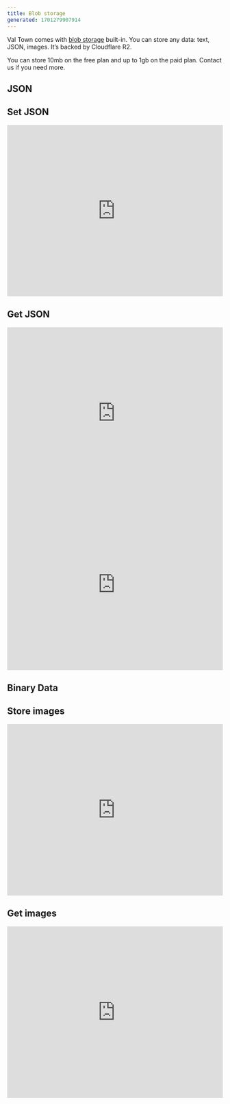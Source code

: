```yaml
---
title: Blob storage
generated: 1701279907914
---
```


Val Town comes with
[blob storage](https://www.cloudflare.com/en-gb/learning/cloud/what-is-blob-storage/)
built-in. You can store any data: text, JSON, images. It’s backed by Cloudflare
R2.

You can store 10mb on the free plan and up to 1gb on the paid plan. Contact us
if you need more.

## JSON

## Set JSON

<div class="not-content">
  <iframe src="https://www.val.town/embed/andreterron/exampleSetBlobJson" width="100%" frameborder="no" style="height: 400px;">
    &#x20;
  </iframe>
</div>

## Get JSON

<div class="not-content">
  <iframe src="https://www.val.town/embed/andreterron/exampleGetBlobJson" width="100%" frameborder="no" style="height: 400px;">
    &#x20;
  </iframe>
</div>

<div class="not-content">
  <iframe src="https://www.val.town/embed/std/docsBlobCounterDemo" width="100%" frameborder="no" style="height: 400px;">
    &#x20;
  </iframe>
</div>

## Binary Data

## Store images

<div class="not-content">
  <iframe src="https://www.val.town/embed/andreterron/blobSavePictureExample" width="100%" frameborder="no" style="height: 400px;">
    &#x20;
  </iframe>
</div>

## Get images

<div class="not-content">
  <iframe src="https://www.val.town/embed/andreterron/blobReadPictureExample" width="100%" frameborder="no" style="height: 400px;">
    &#x20;
  </iframe>
</div>
